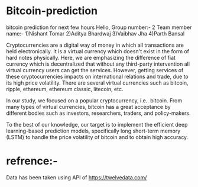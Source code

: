 # Bitcoin-prediction
bitcoin prediction for next few hours
Hello, Group number:- 2
Team member name:-
            1)Nishant Tomar 
            2)Aditya Bhardwaj
            3)Vaibhav Jha
            4)Parth Bansal
 
            
Cryptocurrencies are a digital way of money in which all transactions are held electronically. 
It is a virtual currency which doesn't exist in the form of hard notes physically. 
Here, we are emphasizing the difference of fiat currency which is decentralized that without any third-party intervention all virtual currency users can get the services. 
However, getting services of these cryptocurrencies impacts on international relations and trade, due to its high price volatility. 
There are several virtual currencies such as bitcoin, ripple, ethereum, ethereum classic, litecoin, etc.

In our study, we focused on a popular cryptocurrency, i.e.. bitcoin. 
From many types of virtual currencies, bitcoin has a great acceptance by different bodies such as investors, researchers, traders, and policy-makers.

To the best of our knowledge, our target is to implement the efficient deep learning-based prediction models, 
specifically long short-term memory (LSTM) to handle the price volatility of bitcoin and to obtain high accuracy.








# refrence:-
Data has been taken using API of https://twelvedata.com/

